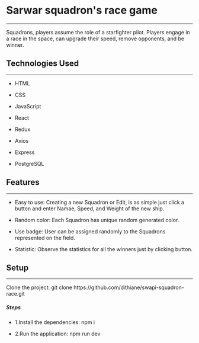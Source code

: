 <h1>Sarwar squadron's race game</h1>
<hr><p>Squadrons, players assume the role of a starfighter pilot. Players engage in a race in the space, can upgrade their speed, remove opponents, and be winner.</p><h2>Technologies Used</h2>
<hr><ul>
<li>HTML</li>
</ul><ul>
<li>CSS</li>
</ul><ul>
<li>JavaScript</li>
</ul><ul>
<li>React</li>
</ul><ul>
<li>Redux</li>
</ul><ul>
<li>Axios</li>
</ul><ul>
<li>Express</li>
</ul><ul>
<li>PostgreSQL</li>
</ul><h2>Features</h2>
<hr><ul>
<li>Easy to use: Creating a new Squadron or Edit, is as simple just click a button and enter Namae, Speed, and Weight of the new ship.</li>
</ul><ul>
<li>Random color: Each Squadron has unique random generated color.</li>
</ul><ul>
<li>Use badge: User can be assigned randomly to the Squadrons represented on the field.</li>
</ul><ul>
<li>Statistic: Observe the statistics for all the winners just by clicking button.</li>
</ul><h2>Setup</h2>
<hr><p>Clone the project:
git clone https://github.com/dithiane/swapi-squadron-race.git</p><h5>Steps</h5><ul>
<li>1.Install the dependencies: npm i</li>
</ul><ul>
<li>2.Run the application: npm run dev</li>
</ul>
